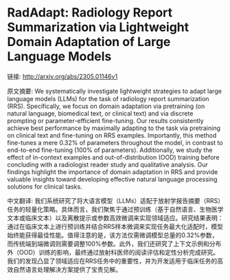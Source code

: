 # RadAdapt: Radiology Report Summarization via Lightweight Domain Adaptation of Large Language Models

链接: http://arxiv.org/abs/2305.01146v1

原文摘要:
We systematically investigate lightweight strategies to adapt large language
models (LLMs) for the task of radiology report summarization (RRS).
Specifically, we focus on domain adaptation via pretraining (on natural
language, biomedical text, or clinical text) and via discrete prompting or
parameter-efficient fine-tuning. Our results consistently achieve best
performance by maximally adapting to the task via pretraining on clinical text
and fine-tuning on RRS examples. Importantly, this method fine-tunes a mere
0.32% of parameters throughout the model, in contrast to end-to-end fine-tuning
(100% of parameters). Additionally, we study the effect of in-context examples
and out-of-distribution (OOD) training before concluding with a radiologist
reader study and qualitative analysis. Our findings highlight the importance of
domain adaptation in RRS and provide valuable insights toward developing
effective natural language processing solutions for clinical tasks.

中文翻译:
我们系统研究了将大语言模型（LLMs）适配于放射学报告摘要（RRS）任务的轻量化策略。具体而言，我们聚焦于通过预训练（基于自然语言、生物医学文本或临床文本）以及离散提示或参数高效微调来实现领域适应。研究结果表明：通过在临床文本上进行预训练并结合RRS样本微调来实现任务最大化适配时，模型始终能获得最佳性能。值得注意的是，该方法仅需微调模型总量的0.32%参数，而传统端到端微调则需要调整100%参数。此外，我们还研究了上下文示例和分布外（OOD）训练的影响，最终通过放射科医师的阅读评估和定性分析完成研究。我们的发现凸显了领域适应在RRS任务中的重要性，并为开发适用于临床任务的高效自然语言处理解决方案提供了宝贵见解。
